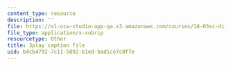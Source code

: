 ```yaml
---
content_type: resource
description: ''
file: https://ol-ocw-studio-app-qa.s3.amazonaws.com/courses/18-03sc-differential-equations-fall-2011/b4cb47927c115892b1edbad1ce7c8f7e_e3FfmXtkppM.vtt
file_type: application/x-subrip
resourcetype: Other
title: 3play caption file
uid: b4cb4792-7c11-5892-b1ed-bad1ce7c8f7e
---
```

